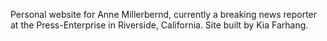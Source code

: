 Personal website for Anne Millerbernd, currently a breaking news reporter at the Press-Enterprise in Riverside, California. Site built by Kia Farhang.
